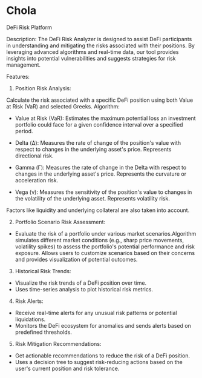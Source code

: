 # Chola
DeFi Risk Platform

Description:
The DeFi Risk Analyzer is designed to assist DeFi participants in understanding and mitigating the risks associated with their positions. By leveraging advanced algorithms and real-time data, our tool provides insights into potential vulnerabilities and suggests strategies for risk management.

Features:

1. Position Risk Analysis:

Calculate the risk associated with a specific DeFi position using both Value at Risk (VaR) and selected Greeks.
Algorithm:
- Value at Risk (VaR): Estimates the maximum potential loss an investment portfolio could face for a given confidence interval over a specified period.

- Delta (Δ): Measures the rate of change of the position's value with respect to changes in the underlying asset's price. Represents directional risk.

- Gamma (Γ): Measures the rate of change in the Delta with respect to changes in the underlying asset's price. Represents the curvature or acceleration risk.

- Vega (ν): Measures the sensitivity of the position's value to changes in the volatility of the underlying asset. Represents volatility risk.

Factors like liquidity and underlying collateral are also taken into account.

2. Portfolio Scenario Risk Assessment:

- Evaluate the risk of a portfolio under various market scenarios.Algorithm simulates different market conditions (e.g., sharp price movements, volatility spikes) to assess the portfolio's potential performance and risk exposure.
Allows users to customize scenarios based on their concerns and provides visualization of potential outcomes.


3. Historical Risk Trends:

- Visualize the risk trends of a DeFi position over time.
- Uses time-series analysis to plot historical risk metrics.

4. Risk Alerts:

- Receive real-time alerts for any unusual risk patterns or potential liquidations.
- Monitors the DeFi ecosystem for anomalies and sends alerts based on predefined thresholds.

5. Risk Mitigation Recommendations:

- Get actionable recommendations to reduce the risk of a DeFi position.
- Uses a decision tree to suggest risk-reducing actions based on the user's current position and risk tolerance.
